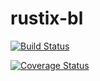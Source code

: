 # rustix-bl

[![Build Status](https://travis-ci.org/n3phtys/rustix-bl.svg?branch=master)](https://travis-ci.org/n3phtys/rustix-bl)

[![Coverage Status](https://coveralls.io/repos/github/n3phtys/rustix-bl/badge.svg?branch=master)](https://coveralls.io/github/n3phtys/rustix-bl?branch=master)
